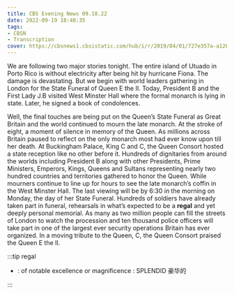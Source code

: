 ```yaml
---
title: CBS Evening News 09.18.22
date: 2022-09-19 18:48:35
tags:
- CBSN
- Transcription
cover: https://cbsnews1.cbsistatic.com/hub/i/r/2019/04/01/727e357a-a126-4138-a2c5-4d3222669d57/thumbnail/640x360/3ff2761028dc5c65cc4f07acd54bcd5c/cbsn2-logo-1920x1080.jpg
---
```

We are following two major stories tonight. The entire island of Utuado in Porto Rico is without electricity after being hit by hurricane Fiona. The damage is devastating. But we begin with world leaders gathering in London for the State Funeral of Queen E the II. Today, President B and the First Lady J.B visited West Minster Hall where the formal monarch is lying in state. Later, he signed a book of condolences. 

Well, the final touches are being put on the Queen’s State Funeral as Great Britain and the world continued to mourn the late monarch. At the stroke of eight, a moment of silence in memory of the Queen. As millions across Britain paused to reflect on the only monarch most had ever know upon till her death. At Buckingham Palace, King C and C, the Queen Consort hosted a state reception like no other before it. Hundreds of dignitaries from around the worlds including President B along with other Presidents, Prime Ministers, Emperors, Kings, Queens and Sultans representing nearly two hundred countries and territories gathered to honor the Queen. While mourners continue to line up for hours to see the late monarch’s coffin in the West Minster Hall. The last viewing will be by 6:30 in the morning on Monday, the day of her State Funeral. Hundreds of soldiers have already taken part in funeral, rehearsals in what’s expected to be a **regal** and yet deeply personal memorial. As many as two million people can fill the streets of London to watch the procession and ten thousand police officers will take part in one of the largest ever security operations Britain has ever organized. In a moving tribute to the Queen, C, the Queen Consort praised the Queen E the II. 

:::tip regal

- : of notable excellence or magnificence : SPLENDID 豪华的
  
:::
